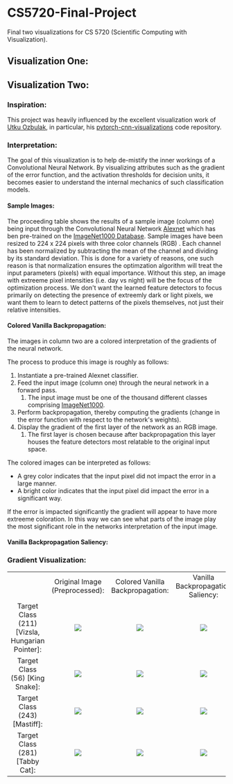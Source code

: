 # CS5720-Final-Project
Final two visualizations for CS 5720 (Scientific Computing with Visualization). 

## Visualization One:

## Visualization Two:

### Inspiration:

This project was heavily influenced by the excellent visualization work
of [Utku Ozbulak](github.com/utkuozbulak), in particular, his
[pytorch-cnn-visualizations](https://github.com/utkuozbulak/pytorch-cnn-visualizations)
code repository.

### Interpretation:

The goal of this visualization is to help de-mistify the inner workings
of a Convolutional Neural Network. By visualizing attributes such as the
gradient of the error function, and the activation thresholds for
decision units, it becomes easier to understand the internal mechanics
of such classification models.

#### Sample Images:
The proceeding table shows the results of a sample image (column one)
being input through the Convolutional Neural Network [Alexnet](https://papers.nips.cc/paper/4824-imagenet-classification-with-deep-convolutional-neural-networks.pdf)
which has ben pre-trained on the [ImageNet1000 Database](http://image-net.org/challenges/LSVRC/2014/browse-synsets).
Sample images have been resized to 224 x 224 pixels with three color channels (RGB)
. Each channel has been normalized by subtracting the mean of the channel and dividing by its standard deviation.
This is done for a variety of reasons, one such reason is that normalization
ensures the optimzation algorithm will treat the input parameters (pixels)
with equal importance. Without this step, an image with extreeme pixel
intensities (i.e. day vs night) will be the focus of the optimization process.
We don't want the learned feature detectors to focus primarily on
detecting the presence of extreemly dark or light pixels, we want them to
learn to detect patterns of the pixels themselves, not just their relative intensities.

#### Colored Vanilla Backpropagation:

The images in column two are a colored interpretation of the gradients of the neural network.

The process to produce this image is roughly as follows:
1. Instantiate a pre-trained Alexnet classifier.
2. Feed the input image (column one) through the neural network in a forward pass.
    1. The input image must be one of the thousand different classes comprising [ImageNet1000](http://image-net.org/challenges/LSVRC/2014/browse-synsets).
3. Perform backpropagation, thereby computing the gradients (change in the error function with respect to the network's
weights).
4. Display the gradient of the first layer of the network as an RGB image.
    1. The first layer is chosen because after backpropagation this layer houses the feature detectors most relatable to the original input space.

The colored images can be interpreted as follows:
* A grey color indicates that the input pixel did not impact the error in a large manner.
* A bright color indicates that the input pixel did impact the error in a significant way.

If the error is impacted significantly the gradient will appear to have
more extreeme coloration. In this way we can see what parts of the image
play the most significant role in the networks interpretation of the
input image.

#### Vanilla Backpropagation Saliency:
<!--  Absolute value shows which parts are most important to error function. -->

### Gradient Visualization:
 <table border=0>
     <tbody>
     <tr>
         <td></td>
         <td align='center'>Original Image (Preprocessed):</td>
         <td align='center'>Colored Vanilla Backpropagation:</td>
         <td align='center'>Vanilla Backpropagation Saliency: </td>
     </tr>
     <tr>
         <td width='19%' align='center'>Target Class (211) [Vizsla, Hungarian Pointer]:</td>
         <td width="20.25%" align='center'><img src="https://raw.githubusercontent.com/ccampell/CS5720-Final-Project/master/results/PyTorchCNNVisualizations/211/transformed_original.jpg"></td>
         <td width="20.25%" align='center'><img src="https://raw.githubusercontent.com/ccampell/CS5720-Final-Project/master/results/PyTorchCNNVisualizations/211/vanilla_bp_color.png"></td>
         <td width="20.25%" align='center'><img src="https://raw.githubusercontent.com/ccampell/CS5720-Final-Project/master/results/PyTorchCNNVisualizations/211/vanilla_bp_gray.png"></td>
         <td width="20.25%" align='center'><img src="https://raw.githubusercontent.com/ccampell/CS5720-Final-Project/gradient-optimization/results/PyTorchCNNVisualizations/211/anim/211.gif"></td>
     </tr>
     <tr>
         <td width='19%' align='center'>Target Class (56) [King Snake]:</td>
         <td width="20.25%" align='center'><img src="https://raw.githubusercontent.com/ccampell/CS5720-Final-Project/master/results/PyTorchCNNVisualizations/56/transformed_original.jpg"></td>
         <td width="20.25%" align='center'><img src="https://raw.githubusercontent.com/ccampell/CS5720-Final-Project/master/results/PyTorchCNNVisualizations/56/vanilla_bp_color.png"></td>
         <td width="20.25%" align='center'><img src="https://raw.githubusercontent.com/ccampell/CS5720-Final-Project/master/results/PyTorchCNNVisualizations/56/vanilla_bp_gray.png"></td>
         <td width="20.25%" align='center'><img src="https://raw.githubusercontent.com/ccampell/CS5720-Final-Project/gradient-optimization/results/PyTorchCNNVisualizations/56/anim/56.gif"></td>
     </tr>
     <tr>
         <td width='19%' align='center'>Target Class (243) [Mastiff]:</td>
         <td width="20.25%" align='center'><img src="https://raw.githubusercontent.com/ccampell/CS5720-Final-Project/master/results/PyTorchCNNVisualizations/243/transformed_original.jpg"></td>
         <td width="20.25%" align='center'><img src="https://raw.githubusercontent.com/ccampell/CS5720-Final-Project/master/results/PyTorchCNNVisualizations/243/vanilla_bp_color.png"></td>
         <td width="20.25%" align='center'><img src="https://raw.githubusercontent.com/ccampell/CS5720-Final-Project/master/results/PyTorchCNNVisualizations/243/vanilla_bp_gray.png"></td>
         <td width="20.25%" align='center'><img src="https://raw.githubusercontent.com/ccampell/CS5720-Final-Project/gradient-optimization/results/PyTorchCNNVisualizations/243/anim/243.gif"></td>
     </tr>
     <tr>
         <td width='19%' align='center'>Target Class (281) [Tabby Cat]:</td>
         <td width="20.25%" align='center'><img src="https://raw.githubusercontent.com/ccampell/CS5720-Final-Project/master/results/PyTorchCNNVisualizations/281/transformed_original.jpg"></td>
         <td width="20.25%" align='center'><img src="https://raw.githubusercontent.com/ccampell/CS5720-Final-Project/master/results/PyTorchCNNVisualizations/281/vanilla_bp_color.png"></td>
         <td width="20.25%" align='center'><img src="https://raw.githubusercontent.com/ccampell/CS5720-Final-Project/master/results/PyTorchCNNVisualizations/281/vanilla_bp_gray.png"></td>
         <td width="20.25%" align='center'><img src="https://raw.githubusercontent.com/ccampell/CS5720-Final-Project/gradient-optimization/results/PyTorchCNNVisualizations/281/anim/281.gif"></td>
     </tr>
     </tbody>
 </table>
